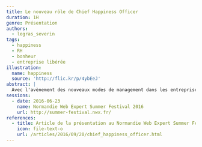```yaml
---
title: Le nouveau rôle de Chief Happiness Officer
duration: 1H
genre: Présentation
authors:
  - legras_severin
tags:
  - happiness
  - RH
  - bonheur
  - entreprise libérée
illustration:
  name: happiness
  source: 'http://flic.kr/p/4ybEeJ'
abstract: |
  Avec l'avènement des nouveaux modes de management dans les entreprises, de nouveaux rôles apparaissent. Popularisé notamment par le reportage \"Le bonheur au travail\" diffusé l'an dernier sur Arte, le rôle de Chief Happiness Officer devient de plus en plus présent.
sessions:
  - date: 2016-06-23
    name: Normandie Web Expert Summer Festival 2016
    url: http://summer-festival.nwx.fr/
references:
  - title: Article de la présentation au Normandie Web Expert Summer Festival 2016
    icon: file-text-o
    url: /articles/2016/09/20/chief_happiness_officer.html
---
```


